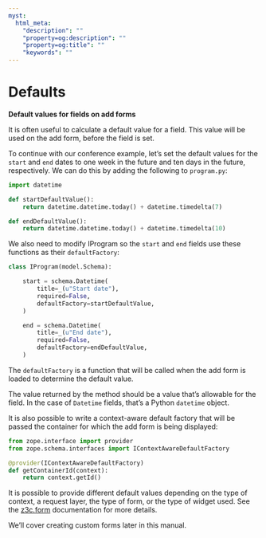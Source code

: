 ```yaml
---
myst:
  html_meta:
    "description": ""
    "property=og:description": ""
    "property=og:title": ""
    "keywords": ""
---
```


# Defaults

**Default values for fields on add forms**

It is often useful to calculate a default value for a field. This value
will be used on the add form, before the field is set.

To continue with our conference example, let’s set the default values
for the `start` and `end` dates to one week in the future and ten days
in the future, respectively. We can do this by adding the following to
`program.py`:

```python
import datetime

def startDefaultValue():
    return datetime.datetime.today() + datetime.timedelta(7)

def endDefaultValue():
    return datetime.datetime.today() + datetime.timedelta(10)
```

We also need to modify IProgram so the `start` and `end` fields
use these functions as their `defaultFactory`:

```python
class IProgram(model.Schema):

    start = schema.Datetime(
        title=_(u"Start date"),
        required=False,
        defaultFactory=startDefaultValue,
    )

    end = schema.Datetime(
        title=_(u"End date"),
        required=False,
        defaultFactory=endDefaultValue,
    )
```

The `defaultFactory` is a function that will be called when the add form
is loaded to determine the default value.

The value returned by the method should be a value that’s allowable for
the field. In the case of `Datetime` fields, that’s a Python `datetime`
object.

It is also possible to write a context-aware default factory that will be
passed the container for which the add form is being displayed:

```python
from zope.interface import provider
from zope.schema.interfaces import IContextAwareDefaultFactory

@provider(IContextAwareDefaultFactory)
def getContainerId(context):
    return context.getId()
```

It is possible to provide different default values depending on the type
of context, a request layer, the type of form, or the type of widget
used. See the [z3c.form] documentation for more details.

We’ll cover creating custom forms later in this manual.

[z3c.form]: https://pypi.python.org/pypi/z3c.form#look-up-value-from-default-adapter
